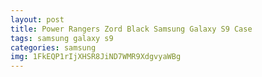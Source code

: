 ```yaml
---
layout: post
title: Power Rangers Zord Black Samsung Galaxy S9 Case
tags: samsung galaxy s9
categories: samsung
img: 1FkEQP1rIjXHSR8JiND7WMR9XdgvyaWBg
---
```

